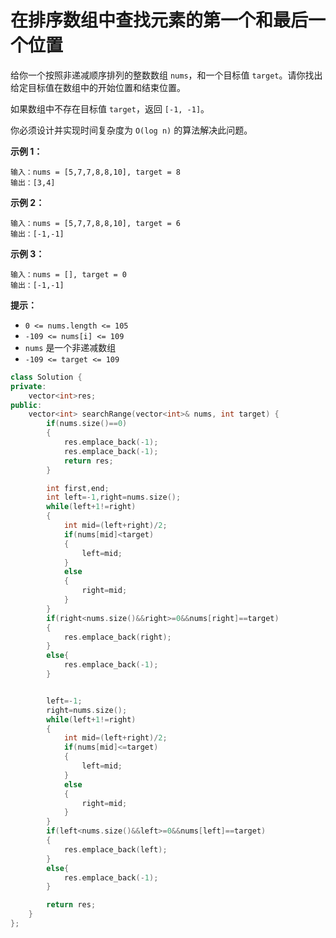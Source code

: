 # 在排序数组中查找元素的第一个和最后一个位置





给你一个按照非递减顺序排列的整数数组 `nums`，和一个目标值 `target`。请你找出给定目标值在数组中的开始位置和结束位置。

如果数组中不存在目标值 `target`，返回 `[-1, -1]`。

你必须设计并实现时间复杂度为 `O(log n)` 的算法解决此问题。

 

**示例 1：**

```
输入：nums = [5,7,7,8,8,10], target = 8
输出：[3,4]
```

**示例 2：**

```
输入：nums = [5,7,7,8,8,10], target = 6
输出：[-1,-1]
```

**示例 3：**

```
输入：nums = [], target = 0
输出：[-1,-1]
```

 

**提示：**

- `0 <= nums.length <= 105`
- `-109 <= nums[i] <= 109`
- `nums` 是一个非递减数组
- `-109 <= target <= 109`



```c++
class Solution {
private:
    vector<int>res;
public:
    vector<int> searchRange(vector<int>& nums, int target) {
        if(nums.size()==0)
        {
            res.emplace_back(-1);
            res.emplace_back(-1);
            return res;
        }

        int first,end;
        int left=-1,right=nums.size();
        while(left+1!=right)
        {
            int mid=(left+right)/2;
            if(nums[mid]<target)
            {
                left=mid;
            }
            else
            {
                right=mid;
            }
        }
        if(right<nums.size()&&right>=0&&nums[right]==target)
        {
            res.emplace_back(right);
        }
        else{
            res.emplace_back(-1);
        }


        left=-1;
        right=nums.size();
        while(left+1!=right)
        {
            int mid=(left+right)/2;
            if(nums[mid]<=target)
            {
                left=mid;
            }
            else
            {
                right=mid;
            }
        }
        if(left<nums.size()&&left>=0&&nums[left]==target)
        {
            res.emplace_back(left);
        }
        else{
            res.emplace_back(-1);
        }

        return res;
    }
};
```

